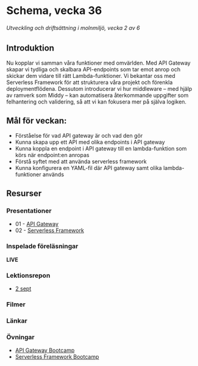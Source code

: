 # Schema, vecka 36
###### Utveckling och driftsättning i molnmiljö, vecka 2 av 6

## Introduktion

Nu kopplar vi samman våra funktioner med omvärlden. Med API Gateway skapar vi tydliga och skalbara API-endpoints som tar emot anrop och skickar dem vidare till rätt Lambda-funktioner. Vi bekantar oss med Serverless Framework för att strukturera våra projekt och förenkla deploymentflödena. Dessutom introducerar vi hur middleware – med hjälp av ramverk som Middy – kan automatisera återkommande uppgifter som felhantering och validering, så att vi kan fokusera mer på själva logiken.

## Mål för veckan:

* Förståelse för vad API gateway är och vad den gör
* Kunna skapa upp ett API med olika endpoints i API gateway
* Kunna koppla en endpoint i API gateway till en lambda-funktion som körs när endpoint:en anropas
* Förstå syftet med att använda serverless framework
* Kunna konfigurera en YAML-fil där API gateway samt olika lambda-funktioner används

## Resurser

### Presentationer
 * 01 - [API Gateway](https://docs.google.com/presentation/d/191-GjAlCAZhX-oIvj7N6lpE9z6Kb9n-Q/edit?usp=sharing&ouid=117251319654116712560&rtpof=true&sd=true)
 * 02 - [Serverless Framework](https://docs.google.com/presentation/d/1fAdRFhP2VwxCV0cd6aT5LyuP_Wrq4PPx/edit?usp=sharing&ouid=117251319654116712560&rtpof=true&sd=true)

   
### Inspelade föreläsningar

**LIVE**

### Lektionsrepon

* [2 sept]()

### Filmer


### Länkar


### Övningar 

* [API Gateway Bootcamp](https://github.com/fu-cloud-fe24/week-36-exercise-api-gateway)
* [Serverless Framework Bootcamp]()


